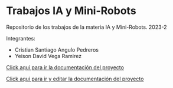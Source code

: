 # Trabajos IA y Mini-Robots
Repositorio de los trabajos de la materia IA y Mini-Robots. 2023-2

Integrantes:

- Cristian Santiago Angulo Pedreros
- Yeison David Vega Ramirez



[Click aquí para ir la documentación del proyecto](https://www.overleaf.com/read/yrzdwbhzdbth)

[Click aquí para ir y editar la documentación del proyecto](https://www.overleaf.com/3538868241qmygmfccrndh)

